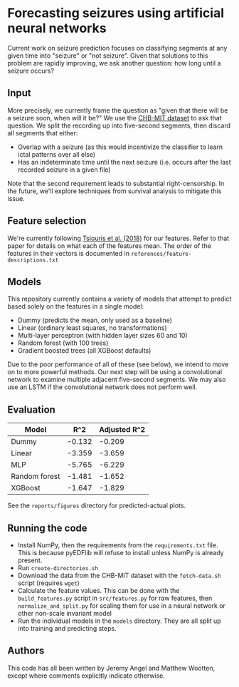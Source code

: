 # Forecasting seizures using artificial neural networks

Current work on seizure prediction focuses on classifying segments at any given
time into "seizure" or "not seizure". Given that solutions to this problem are
rapidly improving, we ask another question: how long until a seizure occurs?

## Input

More precisely, we currently frame the question as "given that there will be a
seizure soon, when will it be?" We use the [CHB-MIT
dataset](https://physionet.org/pn6/chbmit/) to ask that question. We split the
recording up into five-second segments, then discard all segments that either:
- Overlap with a seizure (as this would incentivize the classifier to learn
  ictal patterns over all else)
- Has an indeterminate time until the next seizure (i.e. occurs after the last
  recorded seizure in a given file)

Note that the second requirement leads to substantial right-censorship. In the
future, we'll explore techniques from survival analysis to mitigate this issue.


## Feature selection

We're currently following [Tsiouris et al.
(2018)](https://doi.org/10.1016/j.compbiomed.2018.05.019) for our features.
Refer to that paper for details on what each of the features mean. The order of
the features in their vectors is documented in
`references/feature-descriptions.txt`

## Models

This repository currently contains a variety of models that attempt to predict
based solely on the features in a single model:
* Dummy (predicts the mean, only used as a baseline)
* Linear (ordinary least squares, no transformations)
* Multi-layer perceptron (with hidden layer sizes 60 and 10)
* Random forest (with 100 trees)
* Gradient boosted trees (all XGBoost defaults)

Due to the poor performance of all of these (see below), we intend to move on to
more powerful methods. Our next step will be using a convolutional network to
examine multiple adjacent five-second segments. We may also use an LSTM if the
convolutional network does not perform well.

## Evaluation

| Model         | R^2    | Adjusted R^2 |
| ------------- | ------ | ------------ |
| Dummy         | -0.132 | -0.209       |
| Linear        | -3.359 | -3.659       |
| MLP           | -5.765 | -6.229       |
| Random forest | -1.481 | -1.652       |
| XGBoost       | -1.647 | -1.829       |

See the `reports/figures` directory for predicted-actual plots.

## Running the code

* Install NumPy, then the requirements from the `requirements.txt` file. This is because pyEDFlib will refuse to install unless NumPy is already present.
* Run `create-directories.sh`
* Download the data from the CHB-MIT dataset with the `fetch-data.sh` script (requires `wget`)
* Calculate the feature values. This can be done with the `build_features.py` script in `src/features.py` for raw features, then `normalize_and_split.py` for scaling them for use in a neural network or other non-scale invariant model
* Run the individual models in the `models` directory. They are all split up into training and predicting steps.

## Authors

This code has all been written by Jeremy Angel and Matthew Wootten, except where
comments explicitly indicate otherwise.
